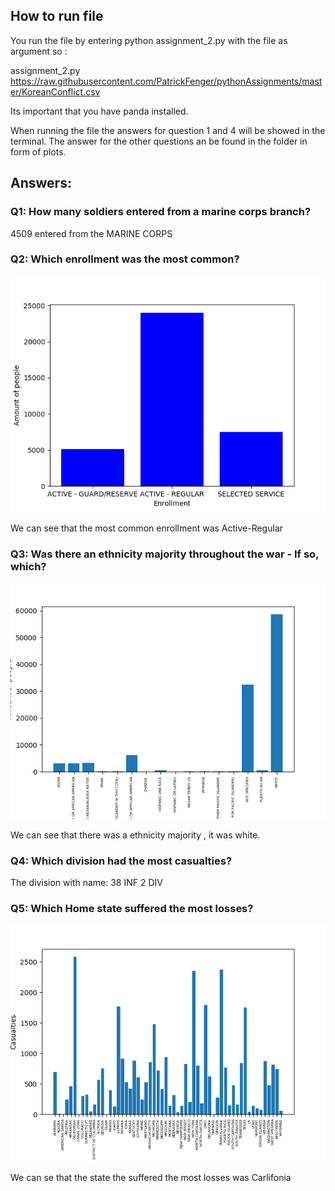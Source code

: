 ## How to run file
You run the file by entering python assignment_2.py with the file as argument so :

assignment_2.py https://raw.githubusercontent.com/PatrickFenger/pythonAssignments/master/KoreanConflict.csv

Its important that you have panda installed.

When running the file the answers for question 1 and 4 will be showed in the terminal.
The answer for the other questions an be found in the folder in form of plots.

## Answers:
### Q1: How many soldiers entered from a marine corps branch?

4509  entered from the MARINE CORPS

### Q2: Which enrollment was the most common?
![alt text](https://github.com/PatrickFenger/pythonAssignments/blob/master/Assignment_2.2/q_2.png)

We can see that the most common enrollment was Active-Regular

### Q3: Was there an ethnicity majority throughout the war - If so, which?
![alt text](https://github.com/PatrickFenger/pythonAssignments/blob/master/Assignment_2.2/q_3.png)

We can see that there was a ethnicity majority , it was white.

### Q4: Which division had the most casualties?

The division with name: 38 INF 2 DIV

### Q5: Which Home state suffered the most losses?
![alt text](https://github.com/PatrickFenger/pythonAssignments/blob/master/Assignment_2.2/q_5.png)

We can se that the state the suffered the most losses was Carlifonia 
